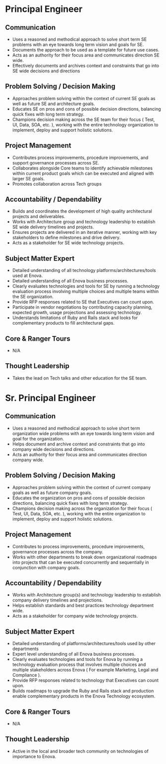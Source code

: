 # Principal Engineer
## Communication 
* Uses a reasoned and methodical approach to solve short term SE problems with an eye towards long term vision and goals for SE.
* Documents the approach to be used as a template for future use cases.
* Acts as an authority for their focus area and communicates direction SE wide.
* Effectively documents and archives context and constraints that go into SE wide decisions and directions

## Problem Solving / Decision Making    
* Approaches problem solving within the context of current SE goals as well as future SE and architecture goals.
* Educates SE on pros and cons of possible decision directions, balancing quick fixes with long term strategy.
* Champions decision making across the SE team for their focus ( Test, UI, Data, SOA, etc. ), working with the entire technology organization to implement, deploy and support holistic solutions.

## Project Management    
* Contributes process improvements, procedure improvements, and support governance processes across SE.
* Collaborates alongside Core teams to identify achievable milestones within current product goals which can be executed and aligned with larger SE goals.
* Promotes collaboration across Tech groups

## Accountability / Dependability
* Builds and coordinates the development of high quality architectural projects and deliverables.
* Works with Architecture group and technology leadership to establish SE wide delivery timelines and projects.
* Ensures projects are delivered in an iterative manner, working with key stakeholders to define milestones and drive delivery.
* Acts as a stakeholder for SE wide technology projects.


## Subject Matter Expert
* Detailed understanding of all technology platforms/architectures/tools used at Enova.
* Detailed understanding of all Enova business processes.
* Clearly evaluates technologies and tools for SE  by running a technology evaluation process involving multiple choices and multiple teams within the SE organization.
* Provide RFP responses related to SE that Executives can count upon.
* Participate in vendor negotiations by contributing capacity planning, expected growth, usage projections and assessing technology.
* Understands limitations of Ruby and Rails stack and looks for complementary products to fill architectural gaps.

## Core & Ranger Tours
* N/A

## Thought Leadership
* Takes the lead on Tech talks and other education for the SE team.


# Sr. Principal Engineer
## Communication 
* Uses a reasoned and methodical approach to solve short term organization wide problems with an eye towards long term vision and goal for the organization.
* Helps document and archive context and constraints that go into company wide decisions and directions.
* Acts an authority for their focus area and communicates direction company wide.

## Problem Solving / Decision Making    
* Approaches problem solving within the context of current company goals as well as future company  goals.
* Educates the organization on pros and cons of possible decision directions, balancing quick fixes with long term strategy.
* Champions decision making across the organization for their focus ( Test, UI, Data, SOA, etc. ), working with the entire organization to implement, deploy and support holistic solutions.

## Project Management    
* Contributes to process improvements, procedure improvements, governance processes across the company.
* Works with other departments  to break down organizational roadmaps into projects that can be executed concurrently and sequentially in conjunction with company goals.

## Accountability / Dependability
* Works with Architecture group(s) and technology leadership to establish company delivery timelines and projections.
* Helps establish standards and best practices technology department wide.
* Acts as a stakeholder for company wide technology projects.

## Subject Matter Expert
* Detailed understanding of platforms/architectures/tools used by other departments
* Expert level understanding of all Enova business processes.
* Clearly evaluates technologies and tools for Enova by running a technology evaluation process that involves multiple choices and multiple stakeholders across Enova ( For example Marketing, Legal and Compliance ).
* Provide RFP responses related to technology that Executives can count upon.
* Builds roadmaps to upgrade the Ruby and Rails stack and production enable complementary products in the Enova Technology ecosystem.

## Core & Ranger Tours
* N/A

## Thought Leadership
* Active in the local and broader tech community on technologies of importance to Enova.
